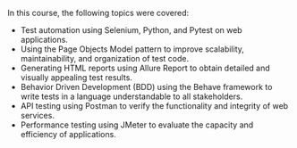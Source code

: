 In this course, the following topics were covered:

- Test automation using Selenium, Python, and Pytest on web applications.
- Using the Page Objects Model pattern to improve scalability, maintainability, and organization of test code.
- Generating HTML reports using Allure Report to obtain detailed and visually appealing test results.
- Behavior Driven Development (BDD) using the Behave framework to write tests in a language understandable to all stakeholders.
- API testing using Postman to verify the functionality and integrity of web services.
- Performance testing using JMeter to evaluate the capacity and efficiency of applications.
